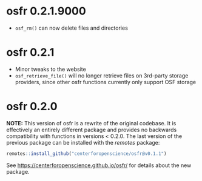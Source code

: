 # osfr 0.2.1.9000

* `osf_rm()` can now delete files and directories

# osfr 0.2.1

* Minor tweaks to the website
* `osf_retrieve_file()` will no longer retrieve files on 3rd-party storage
providers, since other osfr functions currently only support OSF storage

# osfr 0.2.0

**NOTE:** This version of osfr is a rewrite of the original codebase. It is
effectively an entirely different package and provides no backwards
compatibility with functions in versions < 0.2.0. The last version of the
previous package can be installed with the *remotes* package:

```r
remotes::install_github("centerforopenscience/osfr@v0.1.1")
```

See <https://centerforopenscience.github.io/osfr/> for details about the new
package.
